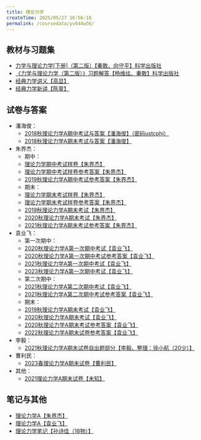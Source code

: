 ```yaml
---
title: 理论力学
createTime: 2025/05/27 16:56:18
permalink: /coursedata/yv644w56/
---
```


## 教材与习题集

* [力学与理论力学\[下册\]（第二版）【秦敢、向守平】科学出版社](https://easylink.cc/olisyl)
* [《力学与理论力学（第二版）》习题解答【杨维纮、秦敢】科学出版社](https://easylink.cc/e7hkq8)
* [经典力学讲义【高显】](https://easylink.cc/3zmvaj)
* [经典力学新讲【陈童】](https://easylink.cc/g3w8jt)

## 试卷与答案

* 潘海俊：
  * [2018秋理论力学A期中考试与答案【潘海俊】（密码ustcphj）](https://easylink.cc/pwnqyu)
  * [2018秋理论力学A期末考试与答案【潘海俊】](https://easylink.cc/al9ip7)
* 朱界杰：
  * 期中：
  * [理论力学期中考试样卷【朱界杰】](https://easylink.cc/t73w7u)
  * [理论力学期中考试样卷参考答案【朱界杰】](https://easylink.cc/a7tmqc)
  * [2019秋理论力学A期中考试参考答案【朱界杰】](https://easylink.cc/2zstu6)
  * 期末：
  * [理论力学期末考试样卷【朱界杰】](https://easylink.cc/zjcqyg)
  * [理论力学期末考试样卷参考答案【朱界杰】](https://easylink.cc/uhckkp)
  * [2019秋理论力学A期末考试【朱界杰】](https://easylink.cc/hh5yif)
  * [2020秋理论力学A期末考试【朱界杰】](https://easylink.cc/h8hv70)
  * [2021秋理论力学A期末考试参考答案【朱界杰】](https://easylink.cc/ltmkyn)
* 袁业飞：
  * 第一次期中：
  * [2020秋理论力学A第一次期中考试【袁业飞】](https://easylink.cc/ow2igt)
  * [2020秋理论力学A第一次期中考试参考答案【袁业飞】](https://easylink.cc/uomaxt)
  * [2021秋理论力学A第一次期中考试【袁业飞】](https://easylink.cc/7bbvnp)
  * [2023秋理论力学A第一次期中考试【袁业飞】](https://easylink.cc/5yy5b5)
  * 第二次期中：
  * [2021秋理论力学A第二次期中考试【袁业飞】](https://easylink.cc/22a7v1)
  * [2021秋理论力学A第二次期中考试参考答案【袁业飞】](https://easylink.cc/k5sqzp)
  * 期末：
  * [2019秋理论力学A期末考试【袁业飞】](https://easylink.cc/ktb5tf)
  * [2020秋理论力学A期末考试【袁业飞】](https://easylink.cc/qumks)
  * [2020秋理论力学A期末考试参考答案【袁业飞】](https://easylink.cc/d0b1mw)
  * [2022秋理论力学A期末试卷参考答案【袁业飞】](https://easylink.cc/zl40c2)
* 李毅：
  * [2021秋理论力学A期末试卷自出题部分【李毅、整理：徐小航（20少）】](https://easylink.cc/dfutw4)
* 曹利民：
  * [2023春理论力学A期末试卷【曹利民】](https://easylink.cc/elu4v0)
* 其他：
  * [2021理论力学A期末试卷【未知】](https://easylink.cc/v7j01y)

## 笔记与其他

* [理论力学A【朱界杰】](https://easylink.cc/u6akca)
* [理论力学A【袁业飞】](https://easylink.cc/dt25bo)
* [理论力学笔记【孙诗佳（18物）】](https://easylink.cc/82icmx)
